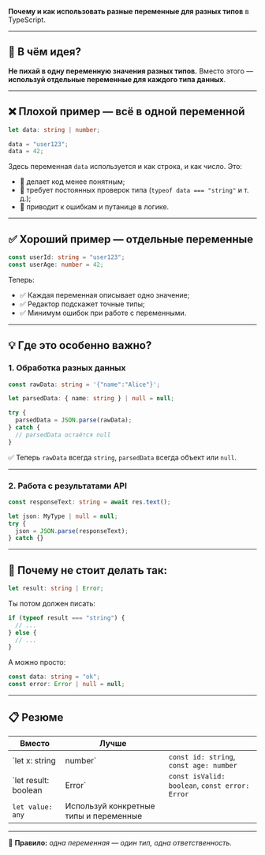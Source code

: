 **Почему и как использовать разные переменные для разных типов** в TypeScript.

---

## 📌 В чём идея?

**Не пихай в одну переменную значения разных типов.**
Вместо этого — **используй отдельные переменные для каждого типа данных**.

---

## ❌ Плохой пример — всё в одной переменной

```ts
let data: string | number;

data = "user123";
data = 42;
```

Здесь переменная `data` используется и как строка, и как число. Это:

* 🔴 делает код менее понятным;
* 🔴 требует постоянных проверок типа (`typeof data === "string"` и т. д.);
* 🔴 приводит к ошибкам и путанице в логике.

---

## ✅ Хороший пример — отдельные переменные

```ts
const userId: string = "user123";
const userAge: number = 42;
```

Теперь:

* ✅ Каждая переменная описывает одно значение;
* ✅ Редактор подскажет точные типы;
* ✅ Минимум ошибок при работе с переменными.

---

## 💡 Где это особенно важно?

### 1. **Обработка разных данных**

```ts
const rawData: string = '{"name":"Alice"}';

let parsedData: { name: string } | null = null;

try {
  parsedData = JSON.parse(rawData);
} catch {
  // parsedData остаётся null
}
```

✅ Теперь `rawData` всегда `string`, `parsedData` всегда объект или `null`.

---

### 2. **Работа с результатами API**

```ts
const responseText: string = await res.text();

let json: MyType | null = null;
try {
  json = JSON.parse(responseText);
} catch {}
```

---

## 🚫 Почему не стоит делать так:

```ts
let result: string | Error;
```

Ты потом должен писать:

```ts
if (typeof result === "string") {
  // ...
} else {
  // ...
}
```

А можно просто:

```ts
const data: string = "ok";
const error: Error | null = null;
```

---

## 📋 Резюме

| Вместо                | Лучше                                  |                                                |
| --------------------- | -------------------------------------- | ---------------------------------------------- |
| \`let x: string       | number\`                               | `const id: string`, `const age: number`        |
| \`let result: boolean | Error\`                                | `const isValid: boolean`, `const error: Error` |
| `let value: any`      | Используй конкретные типы и переменные |                                                |

---

📣 **Правило:** *одна переменная — один тип, одна ответственность.*
